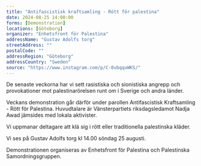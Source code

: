 ```yaml
---
title: "Antifascistisk kraftsamling - Rött för palestina"
date: 2024-08-25 14:00:00
forms: [Demonstration]
locations: [Göteborg]
organizer: "Enhetsfront för Palestina"
addressName: "Gustav Adolfs torg"
streetAddress: ""
postalCode: ""
addressRegion: "Göteborg"
addressCountry: "Sweden"
source: "https://www.instagram.com/p/C-0vbqquWKS/"
---
```

De senaste veckorna har vi sett rasistiska och sionistiska angrepp och provokationer mot palestinarörelsen runt om i Sverige och andra länder.

Veckans demonstration går därför under parollen Antifascistisk Kraftsamling - Rött för Palestina. Huvudtalare är Vänsterpartiets riksdagsledamot Nadja Awad jämsides med lokala aktivister.

Vi uppmanar deltagare att klä sig i rött eller traditionella palestinska kläder.

Vi ses på Gustav Adolfs torg kl 14.00 söndag 25 augusti.

Demonstrationen organiseras av Enhetsfront för Palestina och Palestinska Samordningsgruppen.
